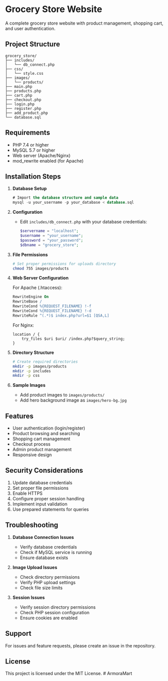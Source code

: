 # Grocery Store Website

A complete grocery store website with product management, shopping cart, and user authentication.

## Project Structure
```
grocery_store/
├── includes/
│   └── db_connect.php
├── css/
│   └── style.css
├── images/
│   └── products/
├── main.php
├── products.php
├── cart.php
├── checkout.php
├── login.php
├── register.php
├── add_product.php
└── database.sql
```

## Requirements
- PHP 7.4 or higher
- MySQL 5.7 or higher
- Web server (Apache/Nginx)
- mod_rewrite enabled (for Apache)

## Installation Steps

1. **Database Setup**
   ```sql
   # Import the database structure and sample data
   mysql -u your_username -p your_database < database.sql
   ```

2. **Configuration**
   - Edit `includes/db_connect.php` with your database credentials:
     ```php
     $servername = "localhost";
     $username = "your_username";
     $password = "your_password";
     $dbname = "grocery_store";
     ```

3. **File Permissions**
   ```bash
   # Set proper permissions for uploads directory
   chmod 755 images/products
   ```

4. **Web Server Configuration**

   For Apache (.htaccess):
   ```apache
   RewriteEngine On
   RewriteBase /
   RewriteCond %{REQUEST_FILENAME} !-f
   RewriteCond %{REQUEST_FILENAME} !-d
   RewriteRule ^(.*)$ index.php?url=$1 [QSA,L]
   ```

   For Nginx:
   ```nginx
   location / {
       try_files $uri $uri/ /index.php?$query_string;
   }
   ```

5. **Directory Structure**
   ```bash
   # Create required directories
   mkdir -p images/products
   mkdir -p includes
   mkdir -p css
   ```

6. **Sample Images**
   - Add product images to `images/products/`
   - Add hero background image as `images/hero-bg.jpg`

## Features
- User authentication (login/register)
- Product browsing and searching
- Shopping cart management
- Checkout process
- Admin product management
- Responsive design

## Security Considerations
1. Update database credentials
2. Set proper file permissions
3. Enable HTTPS
4. Configure proper session handling
5. Implement input validation
6. Use prepared statements for queries

## Troubleshooting

1. **Database Connection Issues**
   - Verify database credentials
   - Check if MySQL service is running
   - Ensure database exists

2. **Image Upload Issues**
   - Check directory permissions
   - Verify PHP upload settings
   - Check file size limits

3. **Session Issues**
   - Verify session directory permissions
   - Check PHP session configuration
   - Ensure cookies are enabled

## Support
For issues and feature requests, please create an issue in the repository.

## License
This project is licensed under the MIT License. #   A r m o r a M a r t  
 